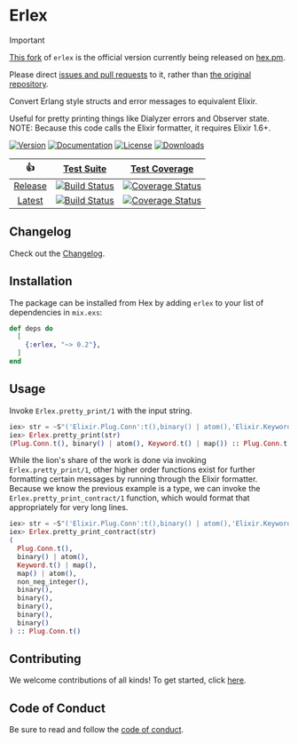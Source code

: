 # Erlex

> [!IMPORTANT]
>
> [This fork](https://github.com/christhekeele/erlex) of `erlex` is the official version currently being released on [hex.pm](https://hex.pm/packages/erlex).
>
> Please direct [issues and pull requests](CONTRIBUTING.MD) to it, rather than [the original repository](https://github.com/asummers/erlex).

Convert Erlang style structs and error messages to equivalent Elixir.

Useful for pretty printing things like Dialyzer errors and Observer
state. NOTE: Because this code calls the Elixir formatter, it requires
Elixir 1.6+.

[![Version][hex-pm-version-badge]][hex-pm-versions]
[![Documentation][docs-badge]][docs]
[![License][hex-pm-license-badge]][apache-2-license]
[![Downloads][hex-pm-downloads-badge]][hex-pm-package]

|         👍         |                  [Test Suite][suite]                  |                   [Test Coverage][coverage]                    |
| :----------------: | :---------------------------------------------------: | :------------------------------------------------------------: |
| [Release][release] | [![Build Status][release-suite-badge]][release-suite] | [![Coverage Status][release-coverage-badge]][release-coverage] |
|  [Latest][latest]  |  [![Build Status][latest-suite-badge]][latest-suite]  |  [![Coverage Status][latest-coverage-badge]][latest-coverage]  |

## Changelog

Check out the [Changelog](https://github.com/christhekeele/erlex/blob/master/CHANGELOG.md).

## Installation

The package can be installed from Hex by adding `erlex` to your list
of dependencies in `mix.exs`:

```elixir
def deps do
  [
    {:erlex, "~> 0.2"},
  ]
end
```

## Usage

Invoke `Erlex.pretty_print/1` with the input string.

```elixir
iex> str = ~S"('Elixir.Plug.Conn':t(),binary() | atom(),'Elixir.Keyword':t() | map()) -> 'Elixir.Plug.Conn':t()"
iex> Erlex.pretty_print(str)
(Plug.Conn.t(), binary() | atom(), Keyword.t() | map()) :: Plug.Conn.t()
```

While the lion's share of the work is done via invoking
`Erlex.pretty_print/1`, other higher order functions exist for further
formatting certain messages by running through the Elixir formatter.
Because we know the previous example is a type, we can invoke the
`Erlex.pretty_print_contract/1` function, which would format that
appropriately for very long lines.

```elixir
iex> str = ~S"('Elixir.Plug.Conn':t(),binary() | atom(),'Elixir.Keyword':t() | map(), map() | atom(), non_neg_integer(), binary(), binary(), binary(), binary(), binary()) -> 'Elixir.Plug.Conn':t()"
iex> Erlex.pretty_print_contract(str)
(
  Plug.Conn.t(),
  binary() | atom(),
  Keyword.t() | map(),
  map() | atom(),
  non_neg_integer(),
  binary(),
  binary(),
  binary(),
  binary(),
  binary()
) :: Plug.Conn.t()
```

## Contributing

We welcome contributions of all kinds! To get started, click [here](https://github.com/christhekeele/erlex/blob/master/CONTRIBUTING.md).

## Code of Conduct

Be sure to read and follow the [code of conduct](https://github.com/christhekeele/erlex/blob/master/code-of-conduct.md).

<!-- LINKS & IMAGES -->

<!-- Hex -->

[hex-pm]: https://hex.pm
[hex-pm-package]: https://hex.pm/packages/erlex
[hex-pm-versions]: https://hex.pm/packages/erlex/versions
[hex-pm-version-badge]: https://img.shields.io/hexpm/v/erlex.svg?cacheSeconds=86400&style=flat-square
[hex-pm-downloads-badge]: https://img.shields.io/hexpm/dt/erlex.svg?cacheSeconds=86400&style=flat-square
[hex-pm-license-badge]: https://img.shields.io/hexpm/l/erlex.svg?cacheSeconds=86400&style=flat-square

<!-- Docs -->

[docs]: https://hexdocs.pm/erlex/index.html
[docs-guides]: https://hexdocs.pm/erlex/usage.html#content
[docs-badge]: https://img.shields.io/badge/documentation-online-purple?cacheSeconds=86400&style=flat-square

<!-- Deps -->

[deps]: https://hex.pm/packages/erlex
[deps-badge]: https://img.shields.io/badge/dependencies-0-blue?cacheSeconds=86400&style=flat-square

<!-- Benchmarks -->

[benchmarks]: https://christhekeele.github.io/erlex/bench
[benchmarks-badge]: https://img.shields.io/badge/benchmarks-online-2ab8b5?cacheSeconds=86400&style=flat-square

<!-- Contributors -->

[contributors]: https://hexdocs.pm/erlex/contributors.html
[contributors-badge]: https://img.shields.io/badge/contributors-%F0%9F%92%9C-lightgrey

<!-- Status -->

[suite]: https://github.com/christhekeele/erlex/actions/workflows/test-suite.yml?query=workflow%3A%22Test+Suite%22
[coverage]: https://coveralls.io/github/christhekeele/erlex

<!-- Release Status -->

[release]: https://github.com/christhekeele/erlex/tree/release
[release-suite]: https://github.com/christhekeele/erlex/actions/workflows/test-suite.yml?query=workflow%3A%22Test+Suite%22+branch%3Arelease
[release-suite-badge]: https://img.shields.io/github/actions/workflow/status/christhekeele/erlex/test-suite.yml?branch=release&cacheSeconds=86400&style=flat-square
[release-coverage]: https://coveralls.io/github/christhekeele/erlex?branch=release
[release-coverage-badge]: https://img.shields.io/coverallsCoverage/github/christhekeele/erlex?branch=release&cacheSeconds=86400&style=flat-square

<!-- Latest Status -->

[latest]: https://github.com/christhekeele/erlex/tree/latest
[latest-suite]: https://github.com/christhekeele/erlex/actions/workflows/test-suite.yml?query=workflow%3A%22Test+Suite%22+branch%3Alatest
[latest-suite-badge]: https://img.shields.io/github/actions/workflow/status/christhekeele/erlex/test-suite.yml?branch=latest&cacheSeconds=86400&style=flat-square
[latest-coverage]: https://coveralls.io/github/christhekeele/erlex?branch=latest
[latest-coverage-badge]: https://img.shields.io/coverallsCoverage/github/christhekeele/erlex?branch=latest&cacheSeconds=86400&style=flat-square

<!-- Other -->

[changelog]: https://hexdocs.pm/erlex/changelog.html
[test-matrix]: https://github.com/christhekeele/erlex/actions/workflows/test-matrix.yml
[test-edge]: https://github.com/christhekeele/erlex/actions/workflows/test-edge.yml
[contributing]: https://hexdocs.pm/erlex/contributing.html
[apache-2-license]: https://choosealicense.com/licenses/apache-2.0/
